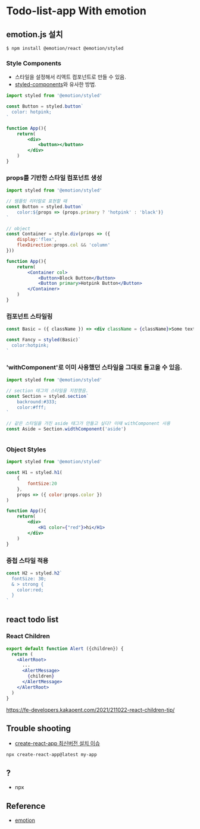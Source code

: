 # Todo-list-app With emotion

## emotion.js 설치
```
$ npm install @emotion/react @emotion/styled
```

### Style Components
- 스타일을 설정해서 리액트 컴포넌트로 만들 수 있음.
- [styled-components](https://www.styled-components.com/)와 유사한 방법.

```jsx
import styled from '@emotion/styled'

const Button = styled.button`
  color: hotpink;
`

function App(){
    return(
        <div>
            <button></button>
        </div>
    )
}
```

### props를 기반한 스타일 컴포넌트 생성
```jsx
import styled from '@emotion/styled'

// 템플릿 리터럴로 표현할 때
const Button = styled.button`
    color:${props => (props.primary ? 'hotpink' : 'black')}
`

// object
const Container = style.div(props => ({
    display:'flex',
    flexDirection:props.col && 'column'
}))

function App(){
    return(
        <Container col>
            <Button>Block Button</Button>
            <Button primary>Hotpink Button</Button>
        </Container>
    )
}
```

### 컴포넌트 스타일링 
```jsx
const Basic = ({ className }) => <div className = {className}>Some text</div>

const Fancy = styled(Basic)`
  color:hotpink;
`
```

### 'withComponent'로 이미 사용했던 스타일을 그대로 들고올 수 있음.
```jsx
import styled from '@emotion/styled'

// section 태그의 스타일을 지정했음.
const Section = styled.section`
    backround:#333;
    color:#fff;
`

// 같은 스타일을 가진 aside 태그가 만들고 싶다? 이때 withComponent 사용
const Aside = Section.widthComponent('aside')



```

### Object Styles
```jsx
import styled from '@emotion/styled'

const H1 = styled.h1(
    {
        fontSize:20
    },
    props => ({ color:props.color })
)

function App(){
    return(
        <div>
            <H1 color={"red"}>hi</H1>
        </div>
    )
}
```

### 중첩 스타일 적용
```jsx
const H2 = styled.h2`
  fontSize: 30;
  & > strong {
    color:red;
  }
`

```

## react todo list
### React Children
```jsx
export default function Alert ({children}) {
  return (
    <AlertRoot>
      ...
      <AlertMessage>
        {children}
      </AlertMessage>
    </AlertRoot>
  )
}
```
https://fe-developers.kakaoent.com/2021/211022-react-children-tip/




## Trouble shooting
- [create-react-app 최신버전 설치 이슈](https://velog.io/@gygy/error-create-react-app-%EC%82%AD%EC%A0%9C-%ED%9B%84-%EC%B5%9C%EC%8B%A0%EB%B2%84%EC%A0%84%EC%9C%BC%EB%A1%9C-%EC%84%A4%EC%B9%98%EC%95%88%EB%90%A0%EB%95%8C-Need-to-install-the-following-packages-create-react-appOk-to-proceed-y)
```
npx create-react-app@latest my-app
```

## ?
- npx

## Reference
- [emotion](https://emotion.sh/docs/styled)
